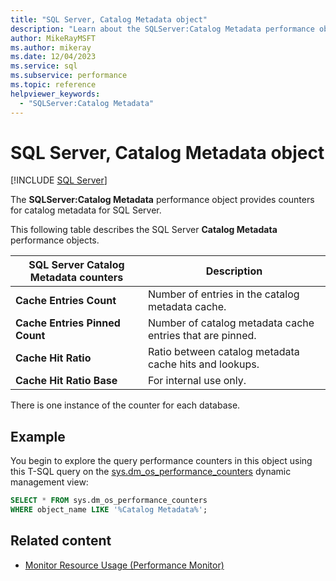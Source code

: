 ```yaml
---
title: "SQL Server, Catalog Metadata object"
description: "Learn about the SQLServer:Catalog Metadata performance object, which provides counters for catalog metadata for SQL Server."
author: MikeRayMSFT
ms.author: mikeray
ms.date: 12/04/2023
ms.service: sql
ms.subservice: performance
ms.topic: reference
helpviewer_keywords:
  - "SQLServer:Catalog Metadata"
---
```

# SQL Server, Catalog Metadata object
 [!INCLUDE [SQL Server](../../includes/applies-to-version/sqlserver.md)]

The **SQLServer:Catalog Metadata** performance object provides counters for catalog metadata for SQL Server.

This following table describes the SQL Server **Catalog Metadata** performance objects.

|**SQL Server Catalog Metadata counters**|Description|  
|-------------|-----------------|  
|**Cache Entries Count**|Number of entries in the catalog metadata cache.|
|**Cache Entries Pinned Count**|Number of catalog metadata cache entries that are pinned.|
|**Cache Hit Ratio**|Ratio between catalog metadata cache hits and lookups.|
|**Cache Hit Ratio Base**|For internal use only.|

There is one instance of the counter for each database.

## Example

You begin to explore the query performance counters in this object using this T-SQL query on the [sys.dm_os_performance_counters](../system-dynamic-management-views/sys-dm-os-performance-counters-transact-sql.md) dynamic management view:

```sql
SELECT * FROM sys.dm_os_performance_counters
WHERE object_name LIKE '%Catalog Metadata%';
```  

## Related content

- [Monitor Resource Usage (Performance Monitor)](monitor-resource-usage-system-monitor.md)
